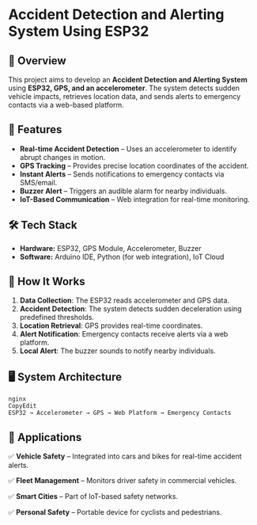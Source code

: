 # Accident Detection and Alerting System Using ESP32

## 🚀 Overview

This project aims to develop an **Accident Detection and Alerting System** using **ESP32, GPS, and an accelerometer**. The system detects sudden vehicle impacts, retrieves location data, and sends alerts to emergency contacts via a web-based platform.

## 📌 Features

- **Real-time Accident Detection** – Uses an accelerometer to identify abrupt changes in motion.
- **GPS Tracking** – Provides precise location coordinates of the accident.
- **Instant Alerts** – Sends notifications to emergency contacts via SMS/email.
- **Buzzer Alert** – Triggers an audible alarm for nearby individuals.
- **IoT-Based Communication** – Web integration for real-time monitoring.

## 🛠️ Tech Stack

- **Hardware:** ESP32, GPS Module, Accelerometer, Buzzer
- **Software:** Arduino IDE, Python (for web integration), IoT Cloud

## 🔧 How It Works

1. **Data Collection**: The ESP32 reads accelerometer and GPS data.
2. **Accident Detection**: The system detects sudden deceleration using predefined thresholds.
3. **Location Retrieval**: GPS provides real-time coordinates.
4. **Alert Notification**: Emergency contacts receive alerts via a web platform.
5. **Local Alert**: The buzzer sounds to notify nearby individuals.

## 🖥️ System Architecture

```
nginx
CopyEdit
ESP32 → Accelerometer → GPS → Web Platform → Emergency Contacts

```

## 📌 Applications

✅ **Vehicle Safety** – Integrated into cars and bikes for real-time accident alerts.

✅ **Fleet Management** – Monitors driver safety in commercial vehicles.

✅ **Smart Cities** – Part of IoT-based safety networks.

✅ **Personal Safety** – Portable device for cyclists and pedestrians.

